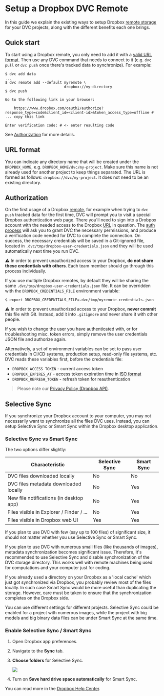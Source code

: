 # Setup a Dropbox DVC Remote

In this guide we explain the existing ways to setup Dropbox
[remote storage](/doc/command-reference/remote) for your <abbr>DVC
projects</abbr>, along with the different benefits each one brings.

## Quick start

To start using a Dropbox remote, you only need to add it with a
[valid URL format](#url-format). Then use any DVC command that needs to connect
to it (e.g. `dvc pull` or `dvc push` once there's tracked data to synchronize).
For example:

```dvc
$ dvc add data
...
$ dvc remote add --default myremote \
                           dropbox://my-directory
$ dvc push

Go to the following link in your browser:

    https://www.dropbox.com/oauth2/authorize?response_type=code&client_id=<client-id>&token_access_type=offline # ... copy this link

Enter verification code: # <- enter resulting code
```

See [Authorization](#authorization) for more details.

## URL format

You can indicate any directory name that will be created under the
`DROPBOX_HOME`, e.g. `DROPBOX_HOME/dvc/my-project`. Make sure this name is not
already used for another project to keep things separated. The URL is formed as
follows: `dropbox://dvc/my-project`. It does not need to be an existing
directory.

## Authorization

On the first usage of a Dropbox [remote](/doc/command-reference/remote), for
example when trying to `dvc push` tracked data for the first time, DVC will
prompt you to visit a special Dropbox authentication web page. There you'll need
to sign into a Drobpox account with the needed access to the Dropbox
[URL](#url-format) in question. The
[auth process](https://www.dropbox.com/lp/developers/reference/oauth-guide) will
ask you to grant DVC the necessary permissions, and produce a verification code
needed for DVC to complete the connection. On success, the necessary credentials
will be saved in a Git-ignored file, located in
`.dvc/tmp/dropbox-user-credentials.json` and they will be used automatically
next time you run DVC.

⚠️ In order to prevent unauthorized access to your Dropbox, **do not share these
credentials with others**. Each team member should go through this process
individually.

If you use multiple Dropbox remotes, by default they will be sharing the same
`.dvc/tmp/dropbox-user-credentials.json` file. It can be overridden with the
`DROPBOX_CREDENTIALS_FILE` environment variable:

```dvc
$ export DROPBOX_CREDENTIALS_FILE=.dvc/tmp/myremote-credentials.json
```

⚠️ In order to prevent unauthorized access to your Dropbox, **never commit**
this file with Git. Instead, add it into `.gitignore` and never share it with
other people.

If you wish to change the user you have authenticated with, or for
troubleshooting misc. token errors, simply remove the user credentials JSON file
and authorize again.

Alternatively, a set of environment variables can be set to pass user
credentials in CI/CD systems, production setup, read-only file systems, etc. DVC
reads these variables first, before the credentials file:

- `DROPBOX_ACCESS_TOKEN` - current access token
- `DROPBOX_EXPIRES_AT` - access token expiration time in
[ISO format](https://docs.python.org/3/library/datetime.html#datetime.datetime.isoformat)
- `DROPBOX_REFRESH_TOKEN` - refresh token for reauthentication

> Please note our
> [Privacy Policy (Dropbox API)](/doc/user-guide/dropbox-privacy).

## Selective Sync

If you synchronize your Dropbox account to your computer, you may not
necessarily want to synchronize all the files DVC uses. Instead, you can setup
Selective Sync or Smart Sync within the Dropbox desktop application.

### Selective Sync vs Smart Sync

The two options differ slightly:

| Characteristic                           | Selective Sync | Smart Sync |
| ---------------------------------------- | -------------- | ---------- |
| DVC files downloaded locally             | No             | No         |
| DVC files metadata downloaded locally    | No             | Yes        |
| New file notifications (in desktop app)  | No             | Yes        |
| Files visible in Explorer / Finder / ... | No             | Yes        |
| Files visible in Dropbox web UI          | Yes            | Yes        |

If you plan to use DVC with few (say up to 100 files) of significant size, it
should not matter whether you use Selective Sync or Smart Sync.

If you plan to use DVC with numerous small files (like thousands of images),
metadata synchronization becomes significant issue. Therefore, it's recommended
to use Selective Sync and disable synchronization of the DVC storage directory.
This works well with remote machines being used for computations and your
computer just for coding.

If you already used a directory on your Dropbox as a 'local cache' which just
got synchronized via Dropbox, you probably review most of the files locally. In
such case Smart Sync would be more useful than duplicating the storage. However,
care must be taken to ensure that the synchronization completes on the Dropbox
side.

You can use different settings for different projects. Selective Sync could be
enabled for a project with numerous images, while the project with big models
and big binary data files can be under Smart Sync at the same time.

### Enable Selective Sync / Smart Sync

1. Open Dropbox app preferences.
2. Navigate to the **Sync** tab.
3. **Choose folders** for Selective Sync.

   ![](/img/dropbox-selective-sync.png)

4. Turn on **Save hard drive space automatically** for Smart Sync.

You can read more in the
[Dropbox Help Center](https://help.dropbox.com/installs-integrations/sync-uploads/selective-sync-overview).
